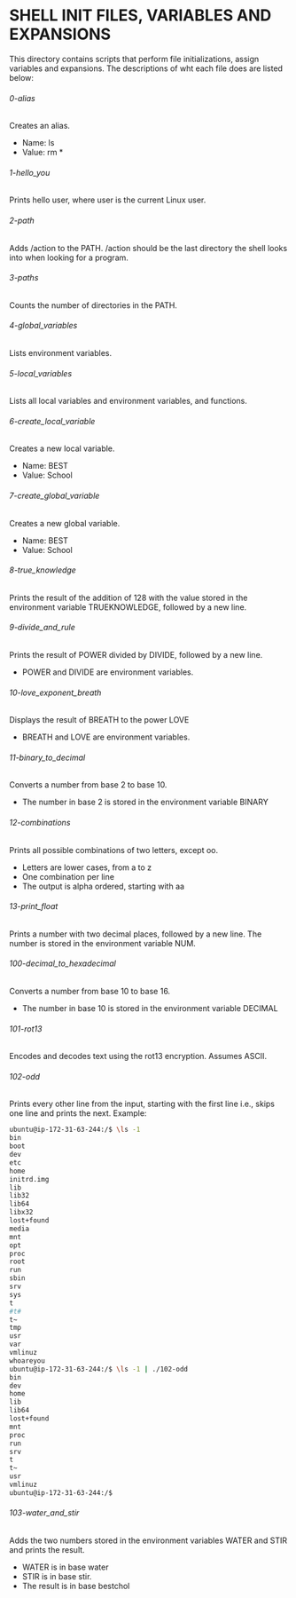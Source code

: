 # SHELL INIT FILES, VARIABLES AND EXPANSIONS

This directory contains scripts that perform file initializations, assign variables and expansions.
The descriptions of wht each file does are listed below:

###### 0-alias
Creates an alias.

* Name: ls
* Value: rm *
###### 1-hello_you
Prints hello user, where user is the current Linux user.
###### 2-path
Adds /action to the PATH. /action should be the last directory the shell looks into when looking for a program.
###### 3-paths
Counts the number of directories in the PATH.
###### 4-global_variables
Lists environment variables.
###### 5-local_variables
Lists all local variables and environment variables, and functions.
###### 6-create_local_variable
Creates a new local variable.

* Name: BEST
* Value: School
###### 7-create_global_variable
Creates a new global variable.

* Name: BEST
* Value: School
###### 8-true_knowledge
Prints the result of the addition of 128 with the value stored in the environment variable TRUEKNOWLEDGE, followed by a new line.
###### 9-divide_and_rule
Prints the result of POWER divided by DIVIDE, followed by a new line.

* POWER and DIVIDE are environment variables.
###### 10-love_exponent_breath
Displays the result of BREATH to the power LOVE

* BREATH and LOVE are environment variables.
###### 11-binary_to_decimal
Converts a number from base 2 to base 10.

* The number in base 2 is stored in the environment variable BINARY
###### 12-combinations
Prints all possible combinations of two letters, except oo.

* Letters are lower cases, from a to z
* One combination per line
* The output is alpha ordered, starting with aa
###### 13-print_float
Prints a number with two decimal places, followed by a new line. The number is stored in the environment variable NUM.
###### 100-decimal_to_hexadecimal
Converts a number from base 10 to base 16.

* The number in base 10 is stored in the environment variable DECIMAL
###### 101-rot13
Encodes and decodes text using the rot13 encryption. Assumes ASCII.
###### 102-odd
Prints every other line from the input, starting with the first line i.e., skips one line and prints the next. Example:
```sh
ubuntu@ip-172-31-63-244:/$ \ls -1
bin
boot
dev
etc
home
initrd.img
lib
lib32
lib64
libx32
lost+found
media
mnt
opt
proc
root
run
sbin
srv
sys
t
#t#
t~
tmp
usr
var
vmlinuz
whoareyou
ubuntu@ip-172-31-63-244:/$ \ls -1 | ./102-odd
bin
dev
home
lib
lib64
lost+found
mnt
proc
run
srv
t
t~
usr
vmlinuz
ubuntu@ip-172-31-63-244:/$
```
###### 103-water_and_stir
Adds the two numbers stored in the environment variables WATER and STIR and prints the result.

* WATER is in base water
* STIR is in base stir.
* The result is in base bestchol
